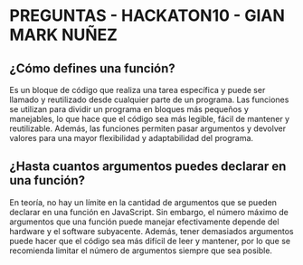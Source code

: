 # PREGUNTAS - HACKATON10 - GIAN MARK NUÑEZ

## ¿Cómo defines una función?

Es un bloque de código que realiza una tarea específica y puede ser llamado y reutilizado desde cualquier parte de un programa. Las funciones se utilizan para dividir un programa en bloques más pequeños y manejables, lo que hace que el código sea más legible, fácil de mantener y reutilizable. Además, las funciones permiten pasar argumentos y devolver valores para una mayor flexibilidad y adaptabilidad del programa.

## ¿Hasta cuantos argumentos puedes declarar en una función?

En teoría, no hay un límite en la cantidad de argumentos que se pueden declarar en una función en JavaScript. Sin embargo, el número máximo de argumentos que una función puede manejar efectivamente depende del hardware y el software subyacente. Además, tener demasiados argumentos puede hacer que el código sea más difícil de leer y mantener, por lo que se recomienda limitar el número de argumentos siempre que sea posible.
